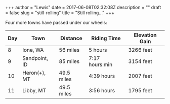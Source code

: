 +++
author = "Lewis"
date = 2017-06-08T02:32:08Z
description = ""
draft = false
slug = "still-rolling"
title = "Still rolling..."
+++


Four more towns have passed under our wheels:

<table><thead><tr><th>Day</th><th>Town</th><th>Distance</th><th>Riding Time</th><th>Elevation Gain</th></tr></thead><tbody><tr><td>8</td><td>Ione, WA</td><td>56 miles</td><td>5 hours</td><td>3266 feet</td></tr><tr><td>9</td><td>Sandpoint, ID</td><td>85 miles</td><td>7:17 hours:min</td><td>3154 feet</td></tr><tr><td>10</td><td>Heron(+), MT</td><td>49.5 miles</td><td>4:39 hours</td><td>2007 feet</td></tr><tr><td>11</td><td>Libby, MT</td><td>49.5 miles</td><td>3:56 hours</td><td>1795 feet</td></tr></tbody></table>

